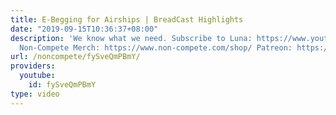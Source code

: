```yaml
---
title: E-Begging for Airships | BreadCast Highlights
date: "2019-09-15T10:36:37+08:00"
description: 'We know what we need. Subscribe to Luna: https://www.youtube.com/lunaoi
  Non-Compete Merch: https://www.non-compete.com/shop/ Patreon: https://www.patreon.com/noncompete'
url: /noncompete/fySveQmPBmY/
providers:
  youtube:
    id: fySveQmPBmY
type: video
---
```

